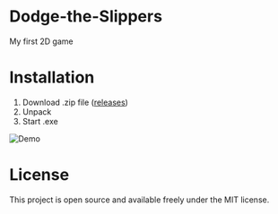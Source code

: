 # Dodge-the-Slippers
My first 2D game

# Installation
1. Download .zip file ([releases](https://github.com/Lainelle/Dodge-the-Slippers/releases))
2. Unpack
3. Start .exe

![Demo](art/demo.gif)

# License
This project is open source and available freely under the MIT license.
